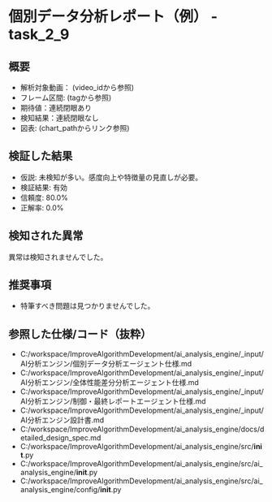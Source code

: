 <!-- これは個別データ分析レポートのサンプルです。 -->

# 個別データ分析レポート（例） - task_2_9

## 概要
- 解析対象動画： (video_idから参照)
- フレーム区間: (tagから参照)
- 期待値：連続閉眼あり
- 検知結果：連続閉眼なし
- 図表: (chart_pathからリンク参照)

## 検証した結果
- 仮説: 未検知が多い。感度向上や特徴量の見直しが必要。
- 検証結果: 有効
- 信頼度: 80.0%
- 正解率: 0.0%

## 検知された異常

異常は検知されませんでした。


## 推奨事項

- 特筆すべき問題は見つかりませんでした。



## 参照した仕様/コード（抜粋）
- C:/workspace/ImproveAlgorithmDevelopment/ai_analysis_engine/_input/AI分析エンジン/個別データ分析エージェント仕様.md
- C:/workspace/ImproveAlgorithmDevelopment/ai_analysis_engine/_input/AI分析エンジン/全体性能差分分析エージェント仕様.md
- C:/workspace/ImproveAlgorithmDevelopment/ai_analysis_engine/_input/AI分析エンジン/制御・最終レポートエージェント仕様.md
- C:/workspace/ImproveAlgorithmDevelopment/ai_analysis_engine/_input/AI分析エンジン設計書.md
- C:/workspace/ImproveAlgorithmDevelopment/ai_analysis_engine/docs/detailed_design_spec.md
- C:/workspace/ImproveAlgorithmDevelopment/ai_analysis_engine/src/__init__.py
- C:/workspace/ImproveAlgorithmDevelopment/ai_analysis_engine/src/ai_analysis_engine/__init__.py
- C:/workspace/ImproveAlgorithmDevelopment/ai_analysis_engine/src/ai_analysis_engine/config/__init__.py


